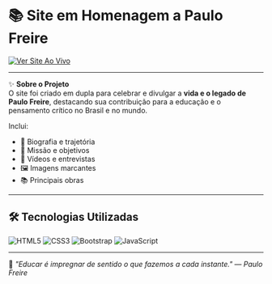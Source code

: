 # 📚 Site em Homenagem a Paulo Freire

[![Ver Site Ao Vivo](https://img.shields.io/badge/Ver_Live-Click_here-blue?style=for-the-badge)](https://amanda-pedreira.github.io/Paulo-Freire/)

---

✨ **Sobre o Projeto**  
O site foi criado em dupla para celebrar e divulgar a **vida e o legado de Paulo Freire**, destacando sua contribuição para a educação e o pensamento crítico no Brasil e no mundo.  

Inclui:  
- 📖 Biografia e trajetória  
- 🎯 Missão e objetivos  
- 🎥 Vídeos e entrevistas  
- 🖼️ Imagens marcantes  
- 📚 Principais obras  

---

## 🛠️ Tecnologias Utilizadas
![HTML5](https://img.shields.io/badge/HTML5-E34F26?logo=html5&logoColor=white&style=for-the-badge)
![CSS3](https://img.shields.io/badge/CSS3-1572B6?logo=css3&logoColor=white&style=for-the-badge)
![Bootstrap](https://img.shields.io/badge/Bootstrap-7952B3?logo=bootstrap&logoColor=white&style=for-the-badge)
![JavaScript](https://img.shields.io/badge/JavaScript-F7DF1E?logo=javascript&logoColor=black&style=for-the-badge)

---

💬 *"Educar é impregnar de sentido o que fazemos a cada instante." — Paulo Freire*
